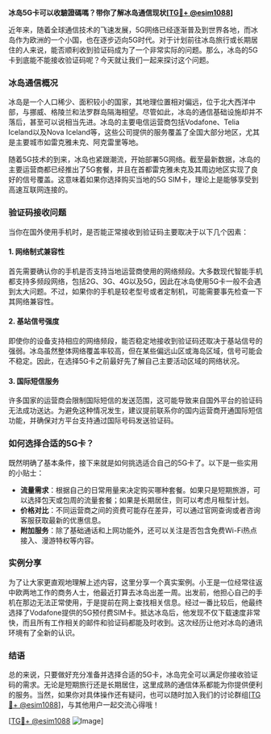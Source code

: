 **冰岛5G卡可以收驗證碼嗎？带你了解冰岛通信现状[[TG💪+ @esim1088](https://t.me/s/esim1088)]**

近年来，随着全球通信技术的飞速发展，5G网络已经逐渐普及到世界各地，而冰岛作为欧洲的一个小国，也在逐步迈向5G时代。对于计划前往冰岛旅行或长期居住的人来说，能否顺利收到验证码成为了一个非常实际的问题。那么，冰岛的5G卡到底能不能接收验证码呢？今天就让我们一起来探讨这个问题。

### 冰岛通信概况

冰岛是一个人口稀少、面积较小的国家，其地理位置相对偏远，位于北大西洋中部，与挪威、格陵兰和法罗群岛隔海相望。尽管如此，冰岛的通信基础设施却并不落后，甚至可以说相当先进。冰岛的主要电信运营商包括Vodafone、Telia Iceland以及Nova Iceland等，这些公司提供的服务覆盖了全国大部分地区，尤其是主要城市如雷克雅未克、阿克雷里等地。

随着5G技术的到来，冰岛也紧跟潮流，开始部署5G网络。截至最新数据，冰岛的主要运营商都已经推出了5G套餐，并且在首都雷克雅未克及其周边地区实现了良好的信号覆盖。这意味着如果你选择购买当地的5G SIM卡，理论上是能够享受到高速互联网连接的。

### 验证码接收问题

当你在国外使用手机时，是否能正常接收到验证码主要取决于以下几个因素：

#### 1. 网络制式兼容性
首先需要确认你的手机是否支持当地运营商使用的网络频段。大多数现代智能手机都支持多频段网络，包括2G、3G、4G以及5G，因此在冰岛使用5G卡一般不会遇到太大问题。不过，如果你的手机是较老型号或者定制机，可能需要事先检查一下其网络兼容性。

#### 2. 基站信号强度
即使你的设备支持相应的网络频段，能否稳定地接收到验证码还取决于基站信号的强弱。冰岛虽然整体网络覆盖率较高，但在某些偏远山区或海岛区域，信号可能会不稳定。因此，在选择5G卡之前最好先了解自己主要活动区域的网络状况。

#### 3. 国际短信服务
许多国家的运营商会限制国际短信的发送范围，这可能导致来自国外平台的验证码无法成功送达。为避免这种情况发生，建议提前联系你的国内运营商开通国际短信功能，并确保对方平台支持通过国际号码发送验证码。

### 如何选择合适的5G卡？

既然明确了基本条件，接下来就是如何挑选适合自己的5G卡了。以下是一些实用的小贴士：

- **流量需求**：根据自己的日常用量来决定购买哪种套餐。如果只是短期旅游，可以选择包天或包周的流量套餐；如果是长期居住，则可以考虑月租型计划。
- **价格对比**：不同运营商之间的资费可能存在差异，可以通过官网查询或者咨询客服获取最新的优惠信息。
- **附加服务**：除了基础通话和上网功能外，还可以关注是否包含免费Wi-Fi热点接入、漫游特权等内容。

### 实例分享

为了让大家更直观地理解上述内容，这里分享一个真实案例。小王是一位经常往返中欧两地工作的商务人士，他最近打算去冰岛出差一周。出发前，他担心自己的手机在那边无法正常使用，于是提前在网上查找相关信息。经过一番比较后，他最终选择了Vodafone提供的5G预付费SIM卡。抵达冰岛后，他发现不仅下载速度非常快，而且所有工作相关的邮件和验证码都能及时收到。这次经历让他对冰岛的通讯环境有了全新的认识。

### 结语

总的来说，只要做好充分准备并选择合适的5G卡，冰岛完全可以满足你接收验证码的需求。无论是短期旅行还是长期居住，这里成熟的通信体系都能为你提供便利的服务。当然，如果你对具体操作还有疑问，也可以随时加入我们的讨论群组[[TG💪+ @esim1088](https://t.me/s/esim1088)]，与其他用户一起交流心得哦！

[[TG💪+ @esim1088](https://t.me/s/esim1088) ![Image](https://i.postimg.cc/4NQfJmqS/Snipaste-2025-05-13-00-14-12.png)]